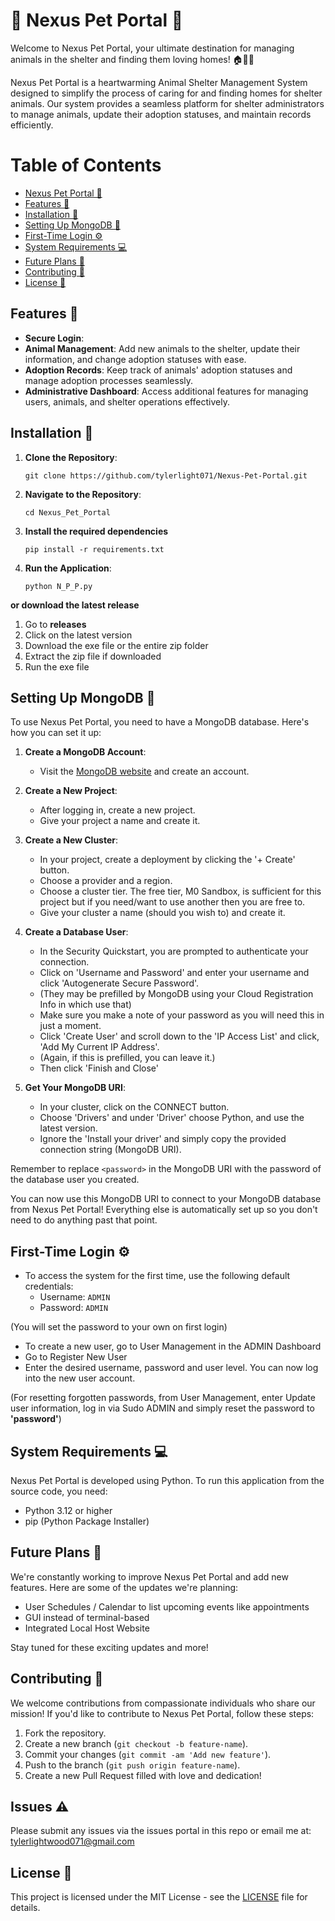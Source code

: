 # 🐾 Nexus Pet Portal 🐾

Welcome to Nexus Pet Portal, your ultimate destination for managing animals in the shelter and finding them loving homes! 🏠🐶🐱

Nexus Pet Portal is a heartwarming Animal Shelter Management System designed to simplify the process of caring for and finding homes for shelter animals. Our system provides a seamless platform for shelter administrators to manage animals, update their adoption statuses, and maintain records efficiently.

# Table of Contents

- [Nexus Pet Portal 🐾](#-nexus-pet-portal-)
- [Features 🌟](#features-)
- [Installation 🚀](#installation-)
- [Setting Up MongoDB 🍃](#setting-up-mongodb-)
- [First-Time Login ⚙️](#first-time-login-%EF%B8%8F)
- [System Requirements 💻](#system-requirements-)
- [Future Plans 🚀](#future-plans-)
- [Contributing 💖](#contributing-)
- [License 📝](#license-)


## Features 🌟

- **Secure Login**: 
- **Animal Management**: Add new animals to the shelter, update their information, and change adoption statuses with ease.
- **Adoption Records**: Keep track of animals' adoption statuses and manage adoption processes seamlessly.
- **Administrative Dashboard**: Access additional features for managing users, animals, and shelter operations effectively.

## Installation 🚀

1. **Clone the Repository**:

    ```
    git clone https://github.com/tylerlight071/Nexus-Pet-Portal.git
    ```

2. **Navigate to the Repository**:

    ```
    cd Nexus_Pet_Portal
    ```

3. **Install the required dependencies**
    ```
    pip install -r requirements.txt
    ```
    
4. **Run the Application**:

    ```
    python N_P_P.py
    ```  

**or download the latest release**

1. Go to **releases**
2. Click on the latest version
3. Download the exe file or the entire zip folder
4. Extract the zip file if downloaded
5. Run the exe file

## Setting Up MongoDB 🍃

To use Nexus Pet Portal, you need to have a MongoDB database. Here's how you can set it up:

1. **Create a MongoDB Account**:

   - Visit the [MongoDB website](https://www.mongodb.com/) and create an account.

2. **Create a New Project**:

   - After logging in, create a new project.
   - Give your project a name and create it.

3. **Create a New Cluster**:

   - In your project, create a deployment by clicking the '+ Create' button.
   - Choose a provider and a region.
   - Choose a cluster tier. The free tier, M0 Sandbox, is sufficient for this project but if you need/want to use another then you are free to.
   - Give your cluster a name (should you wish to) and create it.

4. **Create a Database User**:

    - In the Security Quickstart, you are prompted to authenticate your connection.
    - Click on 'Username and Password' and enter your username and click 'Autogenerate Secure Password'.
    - (They may be prefilled by MongoDB using your Cloud Registration Info in which use that)
    - Make sure you make a note of your password as you will need this in just a moment.
    - Click 'Create User' and scroll down to the 'IP Access List' and click, 'Add My Current IP Address'.
    - (Again, if this is prefilled, you can leave it.)
    - Then click 'Finish and Close'

5. **Get Your MongoDB URI**:

   - In your cluster, click on the CONNECT button.
   - Choose 'Drivers' and under 'Driver' choose Python, and use the latest version.
   - Ignore the 'Install your driver' and simply copy the provided connection string (MongoDB URI).

Remember to replace `<password>` in the MongoDB URI with the password of the database user you created.

You can now use this MongoDB URI to connect to your MongoDB database from Nexus Pet Portal! Everything else is automatically set up so you don't need to do anything past that point.

## First-Time Login ⚙️

- To access the system for the first time, use the following default credentials:
  - Username: `ADMIN`
  - Password: `ADMIN`

(You will set the password to your own on first login)

- To create a new user, go to User Management in the ADMIN Dashboard
- Go to Register New User
- Enter the desired username, password and user level. You can now log into the new user account.

(For resetting forgotten passwords, from User Management, enter Update user information, log in via Sudo ADMIN and simply reset the password to **'password'**)

## System Requirements 💻

Nexus Pet Portal is developed using Python. To run this application from the source code, you need:

- Python 3.12 or higher
- pip (Python Package Installer)

## Future Plans 🚀

We're constantly working to improve Nexus Pet Portal and add new features. Here are some of the updates we're planning:

- User Schedules / Calendar to list upcoming events like appointments
- GUI instead of terminal-based
- Integrated Local Host Website 

Stay tuned for these exciting updates and more!

## Contributing 💖

We welcome contributions from compassionate individuals who share our mission! If you'd like to contribute to Nexus Pet Portal, follow these steps:

1. Fork the repository.
2. Create a new branch (`git checkout -b feature-name`).
3. Commit your changes (`git commit -am 'Add new feature'`).
5. Push to the branch (`git push origin feature-name`).
6. Create a new Pull Request filled with love and dedication!

## Issues ⚠️

Please submit any issues via the issues portal in this repo or email me at:
tylerlightwood071@gmail.com

## License 📝

This project is licensed under the MIT License - see the [LICENSE](LICENSE) file for details.
